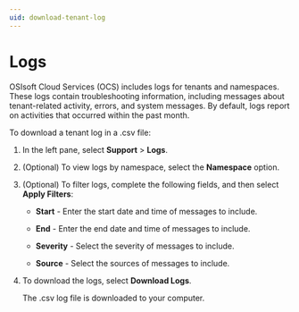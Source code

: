 ```yaml
---
uid: download-tenant-log
---
```


# Logs

OSIsoft Cloud Services (OCS) includes logs for tenants and namespaces. These logs contain troubleshooting information, including messages about tenant-related activity, errors, and system messages. By default, logs report on activities that occurred within the past month. 

To download a tenant log in a .csv file:

1. In the left pane, select **Support** > **Logs**.
   
2. (Optional) To view logs by namespace, select the **Namespace** option.

3. (Optional) To filter logs, complete the following fields, and then select **Apply Filters**:

    * **Start** - Enter the start date and time of messages to include.
    
    * **End** - Enter the end date and time of messages to include.

    * **Severity** - Select the severity of messages to include.

    * **Source** - Select the sources of messages to include.

4. To download the logs, select **Download Logs**.

   The .csv log file is downloaded to your computer.
